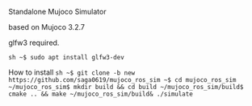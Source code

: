 Standalone Mujoco Simulator

based on Mujoco 3.2.7


glfw3 required.

``sh
~$ sudo apt install glfw3-dev
``

How to install 
``sh
~$ git clone -b new https://github.com/saga0619/mujoco_ros_sim
~$ cd mujoco_ros_sim
~/mujoco_ros_sim$ mkdir build && cd build
~/mujoco_ros_sim/build$ cmake .. && make
~/mujoco_ros_sim/build& ./simulate
``

